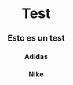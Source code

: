 <h1 align="center">
  Test 
</h1>

<h3 align="center">Esto es un test</h3>

<h4 align="center">Adidas</h4>

<h4 align="center">Nike</h4>